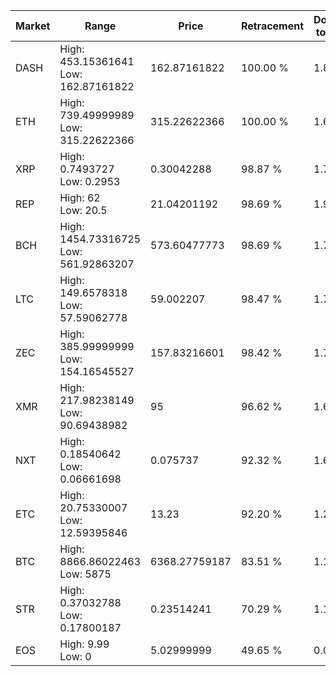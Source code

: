 | Market | Range | Price| Retracement | Doubles to 50% |
| --- | --- | --- | --- | --- |
| DASH | High: 453.15361641<br />Low: 162.87161822 | 162.87161822 | 100.00 % | 1.89 |
| ETH | High: 739.49999989<br />Low: 315.22622366 | 315.22622366 | 100.00 % | 1.67 |
| XRP | High: 0.7493727<br />Low: 0.2953 | 0.30042288 | 98.87 % | 1.74 |
| REP | High: 62<br />Low: 20.5 | 21.04201192 | 98.69 % | 1.96 |
| BCH | High: 1454.73316725<br />Low: 561.92863207 | 573.60477773 | 98.69 % | 1.76 |
| LTC | High: 149.6578318<br />Low: 57.59062778 | 59.002207 | 98.47 % | 1.76 |
| ZEC | High: 385.99999999<br />Low: 154.16545527 | 157.83216601 | 98.42 % | 1.71 |
| XMR | High: 217.98238149<br />Low: 90.69438982 | 95 | 96.62 % | 1.62 |
| NXT | High: 0.18540642<br />Low: 0.06661698 | 0.075737 | 92.32 % | 1.66 |
| ETC | High: 20.75330007<br />Low: 12.59395846 | 13.23 | 92.20 % | 1.26 |
| BTC | High: 8866.86022463<br />Low: 5875 | 6368.27759187 | 83.51 % | 1.16 |
| STR | High: 0.37032788<br />Low: 0.17800187 | 0.23514241 | 70.29 % | 1.17 |
| EOS | High: 9.99<br />Low: 0 | 5.02999999 | 49.65 % | 0.00 |
